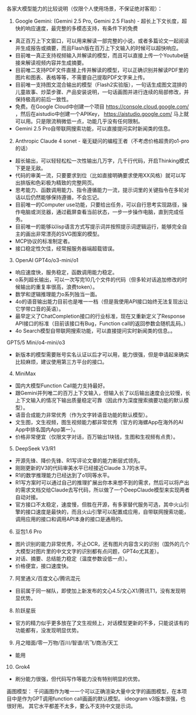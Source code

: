 各家大模型能力的比较说明（仅限个人使用场景，不保证绝对客观）：

1. Google Gemini: (Gemini 2.5 Pro, Gemini 2.5 Flash) - 超长上下文长度，超快的响应速度，最完整的多模态支持，有条件下的免费
- 真正百万上下文窗口，可以用来解读一部完整的小说，或者多篇论文一起阅读并生成报告或摘要，而且Flash版在百万上下文输入的时候可以超快响应。
- 目前唯一真正支持视频输入并解读的模型，而且可以直接上传一个Youtube链接来解读视频内容并生成摘要。
- 目前唯二支持PDF文件直接上传并解读的模型，可以正确识别并解读PDF里的图片和图表、表格等等，不需要自己提取PDF文字来上传。
- 目前唯一支持图文混合输出的模型（Flash2实验版），一句话生成图文混排的儿童故事、炒菜步骤、产品安装说明，一句话画图并进行连续的局部修改，并保持极高的前后一致性。
- 免费。在Google Cloud中创建一个项目 https://console.cloud.google.com/ ，然后在aistudio中创建一个APIKey， https://aistudio.google.com/  马上就可以用。只是限流稍微低一点，功能几乎没有任何限制。
- Gemini 2.5 Pro自带联网搜索功能，可以直接提问实时新闻类的信息。

2. Anthropic Claude 4 sonet - 毫无疑问的编程王者（不考虑价格超贵的o1-pro的话）
- 超长输出，可以轻轻松松一次性输出几万字，几千行代码，开启Thinking模式下更是无敌。
- 代码的审美一流，只要要求到位（比如直接明确要求使用XX风格）就可以写出排版和色彩极为精致的完整网页。
- 思考能力、函数调用能力、指令遵循能力一流，提示词里的关键指令在多轮对话以后仍然能够保持遵循，不会忘记。
- 目前唯一的Computer use功能，只要给出任务，可以自行思考实现路径，操作电脑或浏览器，通过截屏查看当前状态，一步一步操作电脑，直到完成任务。
- 目前唯一的能够以lisp语言方式写提示词并按照提示词逻辑运行，能够完全自主的画出非常漂亮的SVG图案的模型。
- MCP协议的标准制定者。
- 接口稳定性欠佳，经常报服务器端超载错误。

3. OpenAI GPT4o/o3-mini/o1
- 响应速度快，服务稳定，函数调用能力稳定。
- o系列超长输出，可以一次写完10几个文件的代码（但多轮对话追加修改的时候输出的重复率很高，浪费token）。
- 数学和逻辑推理能力o系列独当一面。
- 4o的语音输出能力目前也是唯一一档（但是我使用API接口始终无法复现出让它学带口音的英语）。
- 最早定义了ChatCompletion接口的行业标准，现在又重新定义了Response API接口的标准（目前该接口有Bug，Function call的返回参数会随机乱码。）
- 4o Search模型自带联网搜索功能，可以直接提问实时新闻类的信息。。

GPT5/5 Mini/o4-mini/o3
- 新版本的模型需要账号实名认证以后才可以用，能力很强，但是申请起来确实比较麻烦，建议使用第三方平台的接口。

4. MiniMax
- 国内大模型Function Call能力支持最好。
- 跟Gemini并列唯二的百万上下文输入，但输入长了以后输出速度会比较慢，长上下文输入的情况下输出质量稳定可靠（因此作为深度搜索摘要功能的默认模型）。
- 语音合成能力非常优秀（作为文字转语音功能的默认模型）。
- 文生图，文生视频，图生视频能力都非常优秀（官方的海螺App在海外的AI App中排名国内App第一）。
- 价格非常便宜（仅限文字对话，百万输出1块钱，生图和生视频有点贵）。

5. DeepSeek V3/R1
- 开源先锋、降价先锋、R1写评论文章的能力断层式领先。
- 刚刚更新的V3的代码审美水平已经接近Claude 3.7的水平。
- R1的数学推理能力已经达到了o1同等水平。
- R1写方案时可以通过自己的推理扩展出你本来想不到的需求，然后可以将产出的需求文档交给Claude去写代码，所以做了一个DeepClaude模型来实现两者自动对接。
- 官方接口不太稳定，速度慢，但胜在开源，有多家替代服务可选，其中火山引擎的接口速度是最快的，而且火山引擎可以配置成应用，自带联网搜索功能，调用应用的接口和调用API本身的接口是通用的。

6. 豆包1.6 Pro
- 图片识别的能力非常优秀，不止OCR，还有图片内容含义的识别（国外的几个大模型对图片里的中文文字的识别都有点问题，GPT4o尤其差）。
- 对话、摘要、总结能力稳定（温度参数设低一点）。
- 价格便宜，接口速度快。

7. 阿里通义/百度文心/腾讯混元
- 目前属于同一梯队，即使加上新发布的文心4.5/文心X1/腾讯T1，没有发现明显优势。

8. 阶跃星辰
- 官方的精力似乎更多放在了文生视频上，对话模型更新的不多，只能说该有的功能都有，没发现明显优势。

9. 月之暗面/零一万物/百川/智谱/讯飞/商汤/天工
- 能用

10. Grok4
- 刷分能力很强，但代码写作等能力没有特别明显的优势。

画图模型：
千问画图作为唯一一个可以正确渲染大量中文字的画图模型，在本项目中是作为GPT调用function call画画的默认模型。
ideogram v3版本很强，也很好用。
其它水平都差不太多，要么不支持中文提示词。